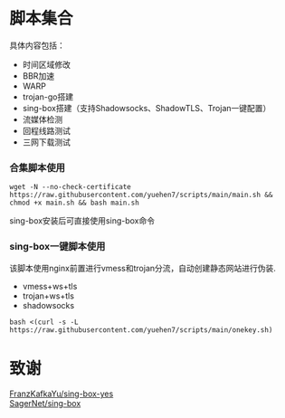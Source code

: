 # 脚本集合

具体内容包括：
* 时间区域修改
* BBR加速
* WARP
* trojan-go搭建
* sing-box搭建（支持Shadowsocks、ShadowTLS、Trojan一键配置）
* 流媒体检测
* 回程线路测试
* 三网下载测试

### 合集脚本使用

```
wget -N --no-check-certificate https://raw.githubusercontent.com/yuehen7/scripts/main/main.sh && chmod +x main.sh && bash main.sh
```

sing-box安装后可直接使用sing-box命令

### sing-box一键脚本使用

该脚本使用nginx前置进行vmess和trojan分流，自动创建静态网站进行伪装.
* vmess+ws+tls
* trojan+ws+tls
* shadowsocks

```
bash <(curl -s -L https://raw.githubusercontent.com/yuehen7/scripts/main/onekey.sh)
```





# 致谢  
[FranzKafkaYu/sing-box-yes](https://github.com/FranzKafkaYu/sing-box-yes)
<br/>
[SagerNet/sing-box](https://github.com/SagerNet/sing-box)  
